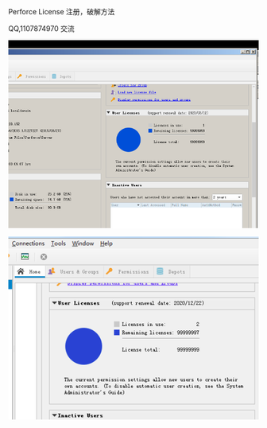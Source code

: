 Perforce License 注册，破解方法 

QQ,1107874970 交流

![image](https://github.com/clark515/Others/blob/master/1492a45135b6623c78cdd6399d36a51f.png)


![image](https://github.com/clark515/Others/blob/master/a376727b0cca8d6549e6d7b68ddfa846.png)
